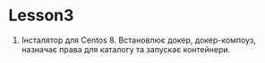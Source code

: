 # Lesson3

1. Інсталятор для Centos 8. Встановлює докер, докер-компоуз, назначає права для каталогу та запускає контейнери.
